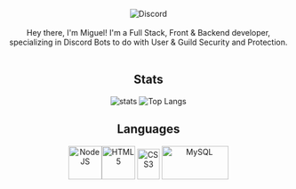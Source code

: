 <div align='center'>

![Discord](https://discord.c99.nl/widget/theme-2/700057705951395921.png)</br>  
Hey there, I'm Miguel! I'm a Full Stack, Front & Backend developer, specializing in Discord Bots to do with User & Guild Security and Protection.
<br></br>

## Stats
![stats](https://github-readme-stats.vercel.app/api?username=Miguel-cyber&show_icons=true&theme=omni&count_private=true&hide_border=true&bg_color=0D1117&title_color=f72020&icon_color=f72020&include_all_commits=true) ![Top Langs](https://github-readme-stats.vercel.app/api/top-langs/?username=Miguel-cyber&layout=compact&theme=omni&hide_border=true&bg_color=0D1117&title_color=f72020)

## Languages
<a href="https://nodejs.org/"><img alt="NodeJS" title="NodeJS" src="https://user-images.githubusercontent.com/71281300/135537129-7d59130b-24ff-4b73-b27f-2b332d0fb219.png" width=60 height=60/></a><a href="https://www.w3school.com/"><img alt="HTML5" title="HTML5" src="https://user-images.githubusercontent.com/71281300/150659591-cb22f25d-7bfd-4377-8755-9ee3796d3797.png" width=60 height=60/></a> 
<a href="https://www.w3school.com/"><img alt="CSS3" title="CSS3" src="https://user-images.githubusercontent.com/71281300/150659782-cb1557df-7fc5-4899-b239-b3ec9473ef7c.png" width=40 height=55/></a>   <a href="https://www.mysql.com/"><img alt="MySQL" title="MySQL" src="https://cdn.freebiesupply.com/logos/large/2x/mysql-5-logo-png-transparent.png" width=120 height=60/></a>
